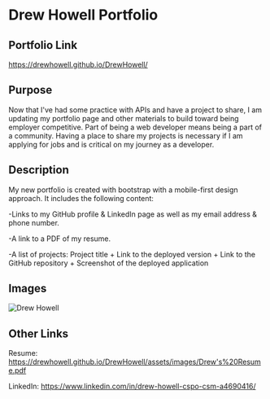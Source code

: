 # Drew Howell Portfolio

## Portfolio Link

https://drewhowell.github.io/DrewHowell/

## Purpose
Now that I've had some practice with APIs and have a project to share, I am updating my portfolio page and other materials to build toward being employer competitive. Part of being a web developer means being a part of a community. Having a place to share my projects is necessary if I am applying for jobs and is  critical on my journey as a developer.

## Description
My new portfolio is created with bootstrap with a mobile-first design approach. It includes the following content:


-Links to my GitHub profile & LinkedIn page as well as my email address & phone number.

-A link to a PDF of my resume.

-A list of projects: Project title + Link to the deployed version + Link to the GitHub repository + Screenshot of the deployed application

## Images

![Drew Howell](assets/images/site.png)

## Other Links

Resume:
https://drewhowell.github.io/DrewHowell/assets/images/Drew's%20Resume.pdf

LinkedIn:
https://www.linkedin.com/in/drew-howell-cspo-csm-a4690416/


